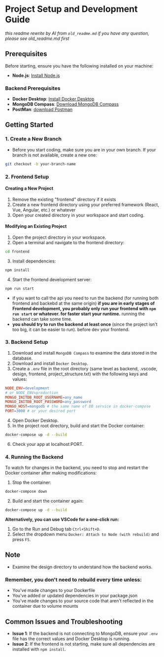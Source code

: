 # Project Setup and Development Guide
*this readme rewrite by AI from `old_readme.md` if you have any question, please see old_readme.md first*
## Prerequisites

Before starting, ensure you have the following installed on your machine:

- **Node.js**: [Install Node.js](https://nodejs.org/)
### Backend Prerequisites
- **Docker Desktop**: [Install Docker Desktop](https://www.docker.com/products/docker-desktop/)
- **MongoDB Compass**: [Download MongoDB Compass](https://www.mongodb.com/products/compass)
- **PostMan**: [download Postman](https://www.postman.com/downloads/)

## Getting Started

### 1. Create a New Branch

- Before you start coding, make sure you are in your own branch. If your branch is not available, create a new one:

```bash
git checkout -b your-branch-name
```
### 2. Frontend Setup
#### Creating a New Project
1. Remove the existing "frontend" directory if it exists
2. Create a new frontend directory using your preferred framework (React, Vue, Angular, etc.) or whatever
3. Open your created directory in your workspace and start coding.
#### Modifying an Existing Project
1. Open the project directory in your workspace.
2. Open a terminal and navigate to the frontend directory:
```bash
cd frontend
```
3. Install dependencies:
```bash
npm install
```
4. Start the frontend development server:
```bash
npm run start
```
- if you want to call the api you need to run the backend (for running both frontend and backebd at the same origin) **if you are in early stages of Frontend development, you probably only run your frontend with `npm run start` or whatever. for faster start your runtime.** running the backend can take some time.
- **you should try to run the backend at least once** (since the project isn't too big, it can be easier to run). before dev your frontend.
### 3. Backend Setup
1. Download and install `MongoDB Compass` to examine the data stored in the database.
2. Download and install `Docker Desktop`.
3. Create a `.env` file in the root directory (same level as backend, .vscode, design, frontend, project_structure.txt) with the following keys and values:
```makefile
NODE_ENV=development
# or NODE_ENV=production
MONGO_INITDB_ROOT_USERNAME=any_name
MONGO_INITDB_ROOT_PASSWORD=any_password
MONGO_HOST=mongodb # the same name of DB service in docker-compose
PORT=3000 # or your desired port
```
4. Open Docker Desktop.
5. In the project root directory, build and start the Docker container:
```bash
docker-compose up -d --build
```
6. Check your app at localhost:PORT.
### 4. Running the Backend
To watch for changes in the backend, you need to stop and restart the Docker container after making modifications:
1. Stop the container:
```bash
docker-compose down
```
2. Build and start the container again:
```bash
docker-compose up -d --build
```
**Alternatively, you can use VSCode for a one-click run:**
1. Go to the Run and Debug tab `Ctrl+Shift+D`.
2. Select the dropdown menu `Docker: Attach to Node (with rebuild)` and press `F5`.
## Note
- Examine the design directory to understand how the backend works.
### Remember, you don't need to rebuild every time unless:
 - You've made changes to your Dockerfile
 - You've added or updated dependencies in your package.json
 - You've made changes to your source code that aren't reflected in the container due to volume mounts
## Common Issues and Troubleshooting
- **Issue 1**: If the backend is not connecting to MongoDB, ensure your `.env` file has the correct values and Docker Desktop is running.
- **Issue 2**: If the frontend is not starting, make sure all dependencies are installed with `npm install`.







